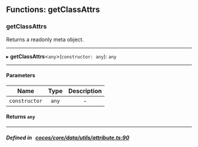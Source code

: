 ## Functions: getClassAttrs

### getClassAttrs

Returns a readonly meta object.
___
▸ **getClassAttrs**<`any`\>(`constructor: any`): `any`
___


#### Parameters

| Name | Type | Description |
| :------: | :------: | :------: |
| `constructor` | `any` | - |


#### Returns `any` 
___


##### Defined in &nbsp;   [cocos/core/data/utils/attribute.ts:90](https://github.com/cocos-creator/engine/blob/c7bf6b8a9/cocos/core/data/utils/attribute.ts#L90)&nbsp;
